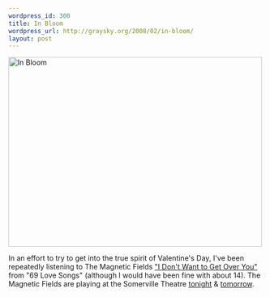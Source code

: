 ```yaml
--- 
wordpress_id: 300
title: In Bloom
wordpress_url: http://graysky.org/2008/02/in-bloom/
layout: post
---
```

<div class="flickr-frame"><a href="http://www.flickr.com/photos/downtree/2262948241/" title="In Bloom"><img src="http://farm3.static.flickr.com/2074/2262948241_21261ec49b.jpg" class="flickr-photo" width="500" height="375" alt="In Bloom" /></a>
</div>

In an effort to try to get into the true spirit of Valentine's Day, I've been repeatedly listening to The Magnetic Fields <a href="http://youtube.com/watch?v=Pp5eBxU248Y">"I Don't Want to Get Over You"</a> from "69 Love Songs" (although I would have been fine with about 14). The Magnetic Fields are playing at the Somerville Theatre <a href="http://tourb.us/show/59843-The_Magnetic_Fields-Somerville_Theatre-Somerville-MA">tonight</a> & <a href="http://tourb.us/show/59850-The_Magnetic_Fields-Somerville_Theatre-Somerville-MA">tomorrow</a>.
